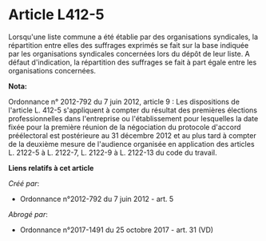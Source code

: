 # Article L412-5

Lorsqu'une liste commune a été établie par des organisations syndicales, la répartition entre elles des suffrages exprimés se
fait sur la base indiquée par les organisations syndicales concernées lors du dépôt de leur liste. A défaut d'indication, la
répartition des suffrages se fait à part égale entre les organisations concernées.

**Nota:**

Ordonnance n° 2012-792 du 7 juin 2012, article 9 : Les dispositions de l'article L. 412-5 s'appliquent à compter du résultat
des premières élections professionnelles dans l'entreprise ou l'établissement pour lesquelles la date fixée pour la première
réunion de la négociation du protocole d'accord préélectoral est postérieure au 31 décembre 2012 et au plus tard à compter de
la deuxième mesure de l'audience organisée en application des articles L. 2122-5 à L. 2122-7, L. 2122-9 à L. 2122-13 du code
du travail.

**Liens relatifs à cet article**

_Créé par_:

  - Ordonnance n°2012-792 du 7 juin 2012 - art. 5

_Abrogé par_:

  - Ordonnance n°2017-1491 du 25 octobre 2017 - art. 31 (VD)
